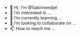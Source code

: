 - 👋 Hi, I’m @Sabrinendjel
- 👀 I’m interested in ...
- 🌱 I’m currently learning ...
- 💞️ I’m looking to collaborate on ...
- 📫 How to reach me ...

<!---
Sabrinendjel/Sabrinendjel is a ✨ special ✨ repository because its `README.md` (this file) appears on your GitHub profile.
You can click the Preview link to take a look at your changes.
--->
